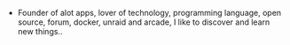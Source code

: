 - Founder of alot apps, lover of technology, programming language, open source, forum, docker, unraid and arcade, I like to discover and learn new things..
  <br>

